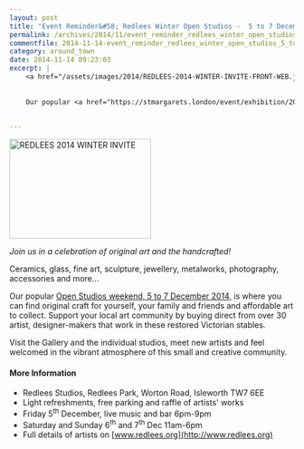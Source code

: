 ```yaml
---
layout: post
title: "Event Reminder&#58; Redlees Winter Open Studios -  5 to 7 December 2014"
permalink: /archives/2014/11/event_reminder_redlees_winter_open_studios_5_to_7.html
commentfile: 2014-11-14-event_reminder_redlees_winter_open_studios_5_to_7
category: around_town
date: 2014-11-14 09:23:03
excerpt: |
    <a href="/assets/images/2014/REDLEES-2014-WINTER-INVITE-FRONT-WEB.jpg" title="See larger version of - REDLEES 2014 WINTER INVITE"><img src="/assets/images/2014/REDLEES-2014-WINTER-INVITE-FRONT-WEB_thumb.jpg" width="150" height="105" alt="REDLEES 2014 WINTER INVITE" class="photo right" /></a>
    
    
    Our popular <a href="https://stmargarets.london/event/exhibition/200705144753,">Open Studios weekend, 5 to 7 December 2014</a>  is where you can find original craft for yourself, your family and friends and affordable art to collect. Support your local art community by buying direct from over 30 artist, designer-makers that work in these restored Victorian stables.
    

---
```


<a href="/assets/images/2014/REDLEES-2014-WINTER-INVITE-FRONT-WEB.jpg" title="See larger version of - REDLEES 2014 WINTER INVITE"><img src="/assets/images/2014/REDLEES-2014-WINTER-INVITE-FRONT-WEB_thumb.jpg" width="250" height="176" alt="REDLEES 2014 WINTER INVITE" class="photo right" /></a>

*Join us in a celebration of original art and the handcrafted!*

Ceramics, glass, fine art, sculpture, jewellery, metalworks, photography, accessories and more...

Our popular [Open Studios weekend, 5 to 7 December 2014](/event/exhibition/200705144753), is where you can find original craft for yourself, your family and friends and affordable art to collect. Support your local art community by buying direct from over 30 artist, designer-makers that work in these restored Victorian stables.

Visit the Gallery and the individual studios, meet new artists and feel welcomed in the vibrant atmosphere of this small and creative community.

#### More Information

-   Redlees Studios, Redlees Park, Worton Road, Isleworth TW7 6EE
-   Light refreshments, free parking and raffle of artists' works
-   Friday 5<sup>th</sup> December, live music and bar 6pm-9pm
-   Saturday and Sunday 6<sup>th</sup> and 7<sup>th</sup> Dec 11am-6pm
-   Full details of artists on [www.redlees.org](http://www.redlees.org)
